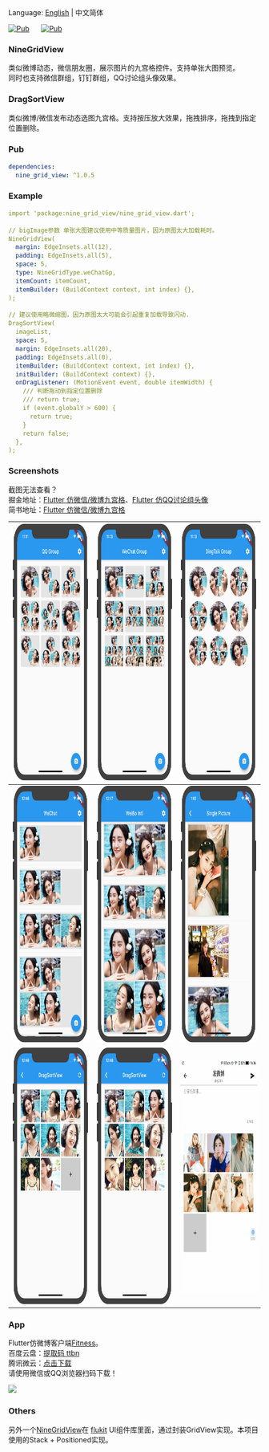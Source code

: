 Language: [English](https://github.com/flutterchina/nine_grid_view) | 中文简体

[![Pub](https://img.shields.io/pub/v/nine_grid_view.svg?style=flat-square&color=009688)](https://pub.dartlang.org/packages/nine_grid_view)&nbsp;&nbsp;&nbsp;&nbsp;&nbsp;&nbsp;[![Pub](https://img.shields.io/pub/v/nine_grid_view.svg?style=flat-square&color=2196F3)](https://pub.flutter-io.cn/packages/nine_grid_view)

### NineGridView
类似微博动态，微信朋友圈，展示图片的九宫格控件。支持单张大图预览。  
同时也支持微信群组，钉钉群组，QQ讨论组头像效果。

### DragSortView
类似微博/微信发布动态选图九宫格。支持按压放大效果，拖拽排序，拖拽到指定位置删除。

### Pub
```yaml
dependencies:
  nine_grid_view: ^1.0.5
```

### Example
```yaml
import 'package:nine_grid_view/nine_grid_view.dart';

// bigImage参数 单张大图建议使用中等质量图片，因为原图太大加载耗时。
NineGridView(
  margin: EdgeInsets.all(12),
  padding: EdgeInsets.all(5),
  space: 5,
  type: NineGridType.weChatGp,
  itemCount: itemCount,
  itemBuilder: (BuildContext context, int index) {},
);

// 建议使用略微缩图，因为原图太大可能会引起重复加载导致闪动.
DragSortView(
  imageList,
  space: 5,
  margin: EdgeInsets.all(20),
  padding: EdgeInsets.all(0),
  itemBuilder: (BuildContext context, int index) {},
  initBuilder: (BuildContext context) {},
  onDragListener: (MotionEvent event, double itemWidth) {
    /// 判断拖动到指定位置删除
    /// return true;
    if (event.globalY > 600) {
      return true;
    }
    return false;
  },
);     
```

### Screenshots

截图无法查看？  
掘金地址：[Flutter 仿微信/微博九宫格](https://juejin.im/post/5ee825ab5188251f3f07af75)、[Flutter 仿QQ讨论组头像](https://juejin.im/post/5efd42665188252e6350d496)  
简书地址：[Flutter 仿微信/微博九宫格](https://www.jianshu.com/p/73548cc82326)

|<img src="screenshots/nine_grid_view1.jpg" width="260" height="513"/>|<img src="screenshots/nine_grid_view2.jpg" width="260" height="513"/>|<img src="screenshots/nine_grid_view3.jpg" width="260" height="513"/>|
|:---:|:---:|:---:|
|<img src="screenshots/nine_grid_view4.jpg" width="260" height="513"/>|<img src="screenshots/nine_grid_view5.jpg" width="260" height="513"/>|<img src="screenshots/nine_grid_view6.jpg" width="260" height="513"/>|
|<img src="screenshots/nine_grid_view7.jpg" width="260" height="513"/>|<img src="screenshots/nine_grid_view8.jpg" width="260" height="513"/>|<img src="screenshots/nine_grid_view9.gif" width="220" height="465"/>|

### App
Flutter仿微博客户端[Fitness](https://github.com/Sky24n/Fitness)。  
百度云盘：[提取码 ttbn](https://pan.baidu.com/s/1HgBaR68oJYe7nnOTJlSg0Q)  
腾讯微云：[点击下载](https://share.weiyun.com/5T2hhs8c)  
请使用微信或QQ浏览器扫码下载！

![](https://upload-images.jianshu.io/upload_images/13222938-0bcbf2ba5a046d25.png)

### Others
另外一个[NineGridView](https://github.com/flutterchina/flukit)在 [flukit](https://github.com/flutterchina/flukit) UI组件库里面，通过封装GridView实现。本项目使用的Stack + Positioned实现。